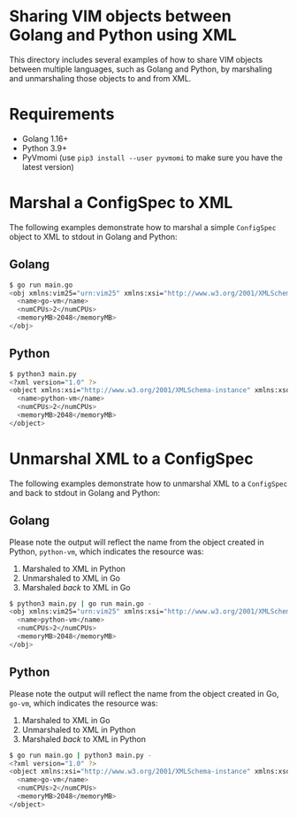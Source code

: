 # Sharing VIM objects between Golang and Python using XML

This directory includes several examples of how to share VIM objects between multiple languages, such as Golang and Python, by marshaling and unmarshaling those objects to and from XML.

# Requirements

* Golang 1.16+
* Python 3.9+
* PyVmomi (use `pip3 install --user pyvmomi` to make sure you have the latest version)

# Marshal a ConfigSpec to XML

The following examples demonstrate how to marshal a simple `ConfigSpec` object to XML to stdout in Golang and Python:

## Golang

```bash
$ go run main.go
<obj xmlns:vim25="urn:vim25" xmlns:xsi="http://www.w3.org/2001/XMLSchema-instance" xsi:type="vim25:VirtualMachineConfigSpec">
  <name>go-vm</name>
  <numCPUs>2</numCPUs>
  <memoryMB>2048</memoryMB>
</obj>
```

## Python

```bash
$ python3 main.py
<?xml version="1.0" ?>
<object xmlns:xsi="http://www.w3.org/2001/XMLSchema-instance" xmlns:xsd="http://www.w3.org/2001/XMLSchema" xmlns="urn:vim25" xsi:type="VirtualMachineConfigSpec">
  <name>python-vm</name>
  <numCPUs>2</numCPUs>
  <memoryMB>2048</memoryMB>
</object>
```

# Unmarshal XML to a ConfigSpec

The following examples demonstrate how to unmarshal XML to a `ConfigSpec` and back to stdout in Golang and Python:

## Golang

Please note the output will reflect the name from the object created in Python, `python-vm`, which indicates the resource was:

1. Marshaled to XML in Python
1. Unmarshaled to XML in Go
1. Marshaled _back_ to XML in Go

```bash
$ python3 main.py | go run main.go -
<obj xmlns:vim25="urn:vim25" xmlns:xsi="http://www.w3.org/2001/XMLSchema-instance" xsi:type="vim25:VirtualMachineConfigSpec">
  <name>python-vm</name>
  <numCPUs>2</numCPUs>
  <memoryMB>2048</memoryMB>
</obj>
```

## Python

Please note the output will reflect the name from the object created in Go, `go-vm`, which indicates the resource was:

1. Marshaled to XML in Go
1. Unmarshaled to XML in Python
1. Marshaled _back_ to XML in Python

```bash
$ go run main.go | python3 main.py -
<?xml version="1.0" ?>
<object xmlns:xsi="http://www.w3.org/2001/XMLSchema-instance" xmlns:xsd="http://www.w3.org/2001/XMLSchema" xmlns="urn:vim25" xsi:type="VirtualMachineConfigSpec">
  <name>go-vm</name>
  <numCPUs>2</numCPUs>
  <memoryMB>2048</memoryMB>
</object>
```
